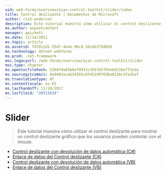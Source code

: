 ```yaml
---
uid: web-forms/overview/ajax-control-toolkit/slider/index
title: Control deslizante | Documentos de Microsoft
author: rick-anderson
description: Este tutorial muestra cómo utilizar el control deslizante para mostrar un control deslizante gráfico que los usuarios pueden controlar con el mouse.
ms.author: aspnetcontent
manager: wpickett
ms.date: 11/14/2011
ms.topic: article
ms.assetid: fd7812d1-55d7-4e4a-96c8-1614b375db56
ms.technology: dotnet-webforms
ms.prod: .net-framework
msc.legacyurl: /web-forms/overview/ajax-control-toolkit/slider
msc.type: chapter
ms.openlocfilehash: 52b6fda01b6ef9931c3557b57b5ebd216a7f2eda
ms.sourcegitcommit: 9a9483aceb34591c97451997036a9120c3fe2baf
ms.translationtype: HT
ms.contentlocale: es-ES
ms.lasthandoff: 11/10/2017
ms.locfileid: "26511634"
---
```

<a name="slider"></a>Slider
====================
> Este tutorial muestra cómo utilizar el control deslizante para mostrar un control deslizante gráfico que los usuarios pueden controlar con el mouse.


- [Control deslizante con devolución de datos automática (C#)](using-the-slider-control-with-auto-postback-cs.md)
- [Enlace de datos del Control deslizante (C#)](databinding-the-slider-control-cs.md)
- [Control deslizante con devolución de datos automática (VB)](using-the-slider-control-with-auto-postback-vb.md)
- [Enlace de datos del Control deslizante (VB)](databinding-the-slider-control-vb.md)
